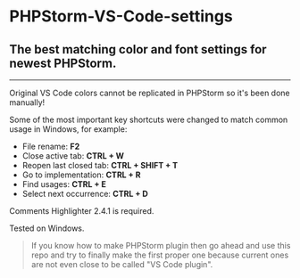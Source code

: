 # PHPStorm-VS-Code-settings

## The best matching color and font settings for newest PHPStorm.

__________

Original VS Code colors cannot be replicated in PHPStorm so it's been done manually!

Some of the most important key shortcuts were changed to match common usage in Windows, for example:

- File rename: **F2**
- Close active tab: **CTRL + W**
- Reopen last closed tab: **CTRL + SHIFT + T**
- Go to implementation: **CTRL + R**
- Find usages: **CTRL + E**
- Select next occurrence: **CTRL + D**

Comments Highlighter 2.4.1 is required.

Tested on Windows.

> If you know how to make PHPStorm plugin then go ahead and use this repo and try to finally make the first proper one because current ones are not even close to be called "VS Code plugin".
